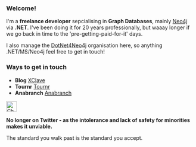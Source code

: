 ### Welcome! 

I'm  a **freelance developer** sepcialising in **Graph Databases**, mainly [Neo4j](https://neo4j.com) via **.NET**. I've been doing it for 20 years professionally, but waaay longer if we go back in time to the 'pre-getting-paid-for-it' days.

I also manage the [DotNet4Neo4j](https://github.com/dotnet4neo4j) organisation here, so anything .NET/MS/Neo4j feel free to get in touch!

### Ways to get in touch

* **Blog** [XClave](https://xclave.co.uk)
* **Tournr** [Tournr](https://tournr.com)
* **Anabranch** [Anabranch](https://anabranch.co.uk)

<a href="https://www.linkedin.com/in/cskardon" target="_blank"><img align="center" src="https://cdn.jsdelivr.net/npm/simple-icons@3.0.1/icons/linkedin.svg" alt="Charlotte Skardon LinkedIn" height="28" width="28" /></a>&nbsp; 

**No longer on Twitter - as the intolerance and lack of safety for minorities makes it unviable.**

The standard you walk past is the standard you accept.


<!--
**cskardon/cskardon** is a ✨ _special_ ✨ repository because its `README.md` (this file) appears on your GitHub profile.

Here are some ideas to get you started:

- 🔭 I’m currently working on ...
- 🌱 I’m currently learning ...
- 👯 I’m looking to collaborate on ...
- 🤔 I’m looking for help with ...
- 💬 Ask me about ...
- 📫 How to reach me: ...
- 😄 Pronouns: ...
- ⚡ Fun fact: ...
-->
